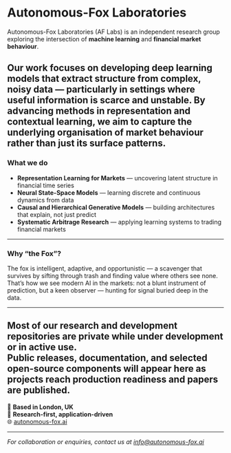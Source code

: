 # Autonomous-Fox Laboratories

Autonomous-Fox Laboratories (AF Labs) is an independent research group exploring the intersection of **machine learning** and **financial market behaviour**.  

Our work focuses on developing deep learning models that extract structure from complex, noisy data — particularly in settings where useful information is scarce and unstable.
By advancing methods in representation and contextual learning, we aim to capture the underlying organisation of market behaviour rather than just its surface patterns.
---

### What we do
- **Representation Learning for Markets** — uncovering latent structure in financial time series  
- **Neural State-Space Models** — learning discrete and continuous dynamics from data  
- **Causal and Hierarchical Generative Models** — building architectures that explain, not just predict  
- **Systematic Arbitrage Research** — applying learning systems to trading financial markets

---

### Why “the Fox”?
The fox is intelligent, adaptive, and opportunistic — a scavenger that survives by sifting through trash and finding value where others see none.  
That’s how we see modern AI in the markets: not a blunt instrument of prediction, but a keen observer — hunting for signal buried deep in the data.

---

Most of our research and development repositories are private while under development or in active use.  
Public releases, documentation, and selected open-source components will appear here as projects reach production readiness and papers are published.
---

📍 **Based in London, UK**  
🧠 **Research-first, application-driven**  
🌐 [autonomous-fox.ai](https://www.autonomous-fox.ai)

---

*For collaboration or enquiries, contact us at info@autonomous-fox.ai*
